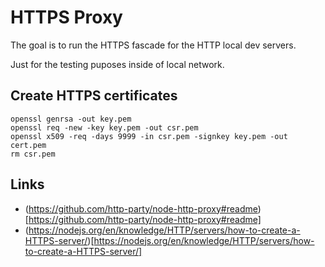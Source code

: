 # HTTPS Proxy

The goal is to run the HTTPS fascade for the HTTP local dev servers.

Just for the testing puposes inside of local network.

## Create HTTPS certificates

```
openssl genrsa -out key.pem
openssl req -new -key key.pem -out csr.pem
openssl x509 -req -days 9999 -in csr.pem -signkey key.pem -out cert.pem
rm csr.pem
```


## Links

- (https://github.com/http-party/node-http-proxy#readme)[https://github.com/http-party/node-http-proxy#readme]
- (https://nodejs.org/en/knowledge/HTTP/servers/how-to-create-a-HTTPS-server/)[https://nodejs.org/en/knowledge/HTTP/servers/how-to-create-a-HTTPS-server/]